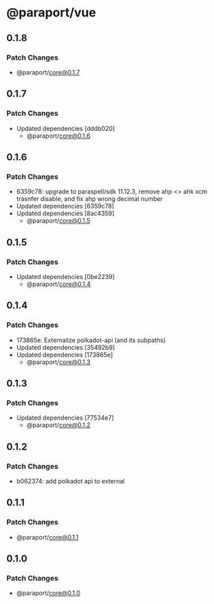 # @paraport/vue

## 0.1.8

### Patch Changes

- @paraport/core@0.1.7

## 0.1.7

### Patch Changes

- Updated dependencies [dddb020]
  - @paraport/core@0.1.6

## 0.1.6

### Patch Changes

- 6359c78: upgrade to paraspell/sdk 11.12.3, remove ahp <> ahk xcm trasnfer disable, and fix ahp wrong decimal number
- Updated dependencies [6359c78]
- Updated dependencies [8ac4359]
  - @paraport/core@0.1.5

## 0.1.5

### Patch Changes

- Updated dependencies [0be2239]
  - @paraport/core@0.1.4

## 0.1.4

### Patch Changes

- 173865e: Externalize polkadot-api (and its subpaths)
- Updated dependencies [35492b9]
- Updated dependencies [173865e]
  - @paraport/core@0.1.3

## 0.1.3

### Patch Changes

- Updated dependencies [77534e7]
  - @paraport/core@0.1.2

## 0.1.2

### Patch Changes

- b062374: add polkadot api to external

## 0.1.1

### Patch Changes

- @paraport/core@0.1.1

## 0.1.0

### Patch Changes

- @paraport/core@0.1.0
